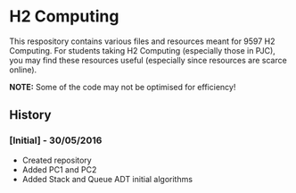 # H2 Computing

This respository contains various files and resources meant for 9597 H2 Computing. For students taking H2 Computing (especially those in PJC), you may find these resources useful (especially since resources are scarce online).

**NOTE:** Some of the code may not be optimised for efficiency!

## History

### [Initial] - 30/05/2016
- Created repository
- Added PC1 and PC2
- Added Stack and Queue ADT initial algorithms
